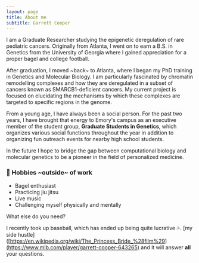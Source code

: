 ```yaml
---
layout: page
title: About me
subtitle: Garrett Cooper
---
```


I am a Graduate Researcher studying the epigenetic deregulation of rare pediatric cancers. Originally from Atlanta, I went on to earn a B.S. in Genetics from the University of Georgia where I gained appreciation for a proper bagel and college football.

After graduation, I moved ~back~ to Atlanta, where I began my PhD training in Genetics and Molecular Biology. I am particularly fascinated by chromatin remodelling complexes and how they are deregulated in a subset of cancers known as SMARCB1-deficient cancers. My current project is focused on elucidating the mechanisms by which these complexes are targeted to specific regions in the genome.

From a young age, I have always been a social person. For the past two years, I have brought that energy to Emory's campus as an executive member of the student group, **Graduate Students in Genetics**, which organizes various social functions throughout the year in addition to organizing fun outreach events for nearby high school students.

In the future I hope to bridge the gap between computational biology and molecular genetics to be a pioneer in the field of personalized medicine.

### :yellow_heart: Hobbies ~outside~ of work
- Bagel enthusiast
- Practicing jiu jitsu 
- Live music
- Challenging myself physically and mentally

What else do you need?


I recently took up baseball, which has ended up being quite lucrative :sweat_drops:.  [my side hustle]([https://en.wikipedia.org/wiki/The_Princess_Bride_%28film%29](https://www.mlb.com/player/garrett-cooper-643265) and it will answer **all** your questions.
